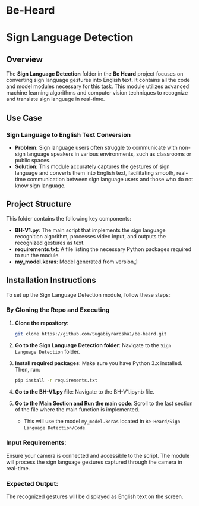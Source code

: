 # Be-Heard

# Sign Language Detection

## Overview

The **Sign Language Detection** folder in the **Be Heard** project focuses on converting sign language gestures into English text. It contains all the code and model modules necessary for this task. This module utilizes advanced machine learning algorithms and computer vision techniques to recognize and translate sign language in real-time.

## Use Case

### Sign Language to English Text Conversion
- **Problem**: Sign language users often struggle to communicate with non-sign language speakers in various environments, such as classrooms or public spaces.
- **Solution**: This module accurately captures the gestures of sign language and converts them into English text, facilitating smooth, real-time communication between sign language users and those who do not know sign language.

## Project Structure

This folder contains the following key components:

- **BH-V1.py**: The main script that implements the sign language recognition algorithm, processes video input, and outputs the recognized gestures as text.
- **requirements.txt**: A file listing the necessary Python packages required to run the module.
- **my_model.keras**: Model generated from version_1

## Installation Instructions

To set up the Sign Language Detection module, follow these steps:

### By Cloning the Repo and Executing

1. **Clone the repository**:
   ```bash
   git clone https://github.com/Sugabiyrarosha1/be-heard.git
   ```

2. **Go to the Sign Language Detection folder**:
   Navigate to the `Sign Language Detection` folder.

3. **Install required packages**:
   Make sure you have Python 3.x installed. Then, run:
   ```bash
   pip install -r requirements.txt
   ```

4. **Go to the BH-V1.py file**:
   Navigate to the BH-V1.ipynb file.

5. **Go to the Main Section and Run the main code**:
   Scroll to the last section of the file where the main function is implemented.
   - This will use the model `my_model.keras` located in `Be-Heard/Sign Language Detection/Code`.

### Input Requirements:

Ensure your camera is connected and accessible to the script.
The module will process the sign language gestures captured through the camera in real-time.

### Expected Output:

The recognized gestures will be displayed as English text on the screen.
